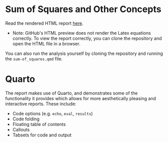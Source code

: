 # Sum of Squares and Other Concepts

Read the rendered HTML report [here](https://htmlpreview.github.io/?https://github.com/endaflynn198/r-resources/blob/main/sum_of_squares_and_other_concepts/sum-of-squares.html).

- Note: GitHub's HTML preview does not render the Latex equations correctly. To view the report correctly, you can clone the repository and open the HTML file in a browser.

You can also run the analysis yourself by cloning the repository and running the `sum-of_squares.qmd` file.


# Quarto
The report makes use of Quarto, and demonstrates some of the functionality it provides which allows for more aesthetically pleasing and interactive reports. These include:
- Code options (e.g. `echo`, `eval`, `results`)
- Code folding
- Floating table of contents
- Callouts
- Tabsets for code and output